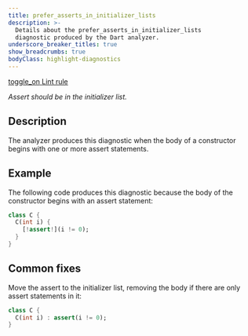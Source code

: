 ```yaml
---
title: prefer_asserts_in_initializer_lists
description: >-
  Details about the prefer_asserts_in_initializer_lists
  diagnostic produced by the Dart analyzer.
underscore_breaker_titles: true
show_breadcrumbs: true
bodyClass: highlight-diagnostics
---
```


<div class="tags">
  <a class="tag-label"
      href="/tools/linter-rules/prefer_asserts_in_initializer_lists"
      title="Learn about the lint rule that enables this diagnostic."
      aria-label="Learn about the lint rule that enables this diagnostic."
      target="_blank">
    <span class="material-symbols" aria-hidden="true">toggle_on</span>
    <span>Lint rule</span>
  </a>
</div>

_Assert should be in the initializer list._

## Description

The analyzer produces this diagnostic when the body of a constructor
begins with one or more assert statements.

## Example

The following code produces this diagnostic because the body of the
constructor begins with an assert statement:

```dart
class C {
  C(int i) {
    [!assert!](i != 0);
  }
}
```

## Common fixes

Move the assert to the initializer list, removing the body if there are
only assert statements in it:

```dart
class C {
  C(int i) : assert(i != 0);
}
```
